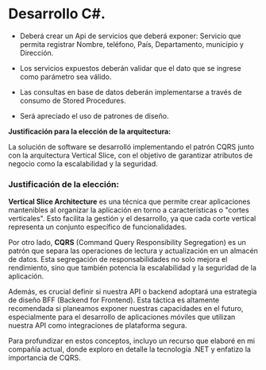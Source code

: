 
# Desarrollo C#. 
 
* Deberá crear un Api de servicios que deberá exponer: Servicio que permita registrar Nombre, teléfono, País, Departamento, municipio y Dirección. 
* Los servicios expuestos deberán validar que el dato que se ingrese como parámetro sea 
válido.

* Las consultas en base de datos deberán implementarse a través de consumo de Stored Procedures. 

* Será apreciado el uso de patrones de diseño. 



**Justificación para la elección de la arquitectura:**

La solución de software se desarrolló implementando el patrón CQRS junto con la arquitectura Vertical Slice, con el objetivo de garantizar atributos de negocio como la escalabilidad y la seguridad.

### Justificación de la elección:

**Vertical Slice Architecture** es una técnica que permite crear aplicaciones mantenibles al organizar la aplicación en torno a características o "cortes verticales". Esto facilita la gestión y el desarrollo, ya que cada corte vertical representa un conjunto específico de funcionalidades.

Por otro lado, **CQRS** (Command Query Responsibility Segregation) es un patrón que separa las operaciones de lectura y actualización en un almacén de datos. Esta segregación de responsabilidades no solo mejora el rendimiento, sino que también potencia la escalabilidad y la seguridad de la aplicación.

Además, es crucial definir si nuestra API o backend adoptará una estrategia de diseño BFF (Backend for Frontend). Esta táctica es altamente recomendada si planeamos exponer nuestras capacidades en el futuro, especialmente para el desarrollo de aplicaciones móviles que utilizan nuestra API como integraciones de plataforma segura. 

Para profundizar en estos conceptos, incluyo un recurso que elaboré en mi compañía actual, donde exploro en detalle la tecnología .NET y enfatizo la importancia de CQRS.

